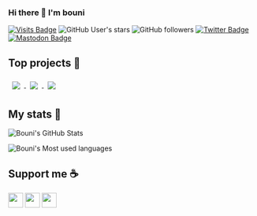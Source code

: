 ### Hi there 👋 I'm bouni

[![Visits Badge](https://badges.pufler.dev/visits/bouni/bouni)]()
![GitHub User's stars](https://img.shields.io/github/stars/bouni?logo=github)
![GitHub followers](https://img.shields.io/github/followers/bouni?logo=github)
[![Twitter Badge](https://img.shields.io/badge/Twitter-Profile-informational?style=flat&logo=twitter&logoColor=white&color=1CA2F1)](https://twitter.com/bouni2016)
[![Mastodon Badge](https://img.shields.io/badge/Mastodon-Profile-informational?style=flat&logo=mastodon&logoColor=white&color=595aff)](https://social.tchncs.de/@bouni)

## Top projects :star_struck:

<a href="https://github.com/bouni/kicad-jlcpcb-tools">
  <img align="center" style="margin:0.5rem" src="https://github-readme-stats.vercel.app/api/pin?username=bouni&repo=kicad-jlcpcb-tools&theme=react" />
</a> <a href="https://github.com/bouni/max-cube-protocol">
  <img align="center" style="margin:0.5rem" src="https://github-readme-stats.vercel.app/api/pin?username=bouni&repo=max-cube-protocol&theme=react" />
</a> <a href="https://github.com/bouni/matedealer">
  <img align="center" style="margin:0.5rem" src="https://github-readme-stats.vercel.app/api/pin?username=bouni&repo=matedealer&theme=react" />
</a>

## My stats :rocket:

![Bouni's GitHub Stats](https://github-readme-stats.vercel.app/api?username=bouni&show_icons=true&theme=react)

![Bouni's Most used languages](https://github-readme-stats.vercel.app/api/top-langs/?username=bouni&theme=react&layout=compact)

## Support me :coffee:

<a href="https://ko-fi.com/I3I364QTM" target="_blank"><img src="https://ko-fi.com/img/githubbutton_sm.svg" height="30px"/></a> <a href="https://www.buymeacoffee.com/bouni" target="_blank"><img src="https://www.buymeacoffee.com/assets/img/custom_images/orange_img.png" height="30px"/></a> <a href="https://github.com/sponsors/Bouni" target="_blank"><img src="https://img.shields.io/badge/-Github Sponsor-fafbfc?style=flat&logo=GitHub%20Sponsors" height="30px"/></a>




<!--
**Bouni/bouni** is a ✨ _special_ ✨ repository because its `README.md` (this file) appears on your GitHub profile.

Here are some ideas to get you started:

- 🔭 I’m currently working on ...
- 🌱 I’m currently learning ...
- 👯 I’m looking to collaborate on ...
- 🤔 I’m looking for help with ...
- 💬 Ask me about ...
- 📫 How to reach me: ...
- 😄 Pronouns: ...
- ⚡ Fun fact: ...
-->
